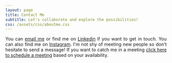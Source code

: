```yaml
---
layout: page
title: Contact Me
subtitle: Let's collaborate and explore the possibilities!
css: /assets/css/aboutme.css
---
```


<div id="contactme-section">
<p style="text-align: justify;">
    <span class="fa fa-envelope about-icon"></span>
    You can <a href="mailto:pranays.jagtap@gmail.com?subject=Hello from pranayjagtap06.github.io">email me</a> or find me on <a href="https://linkedin.com/in/pranay-ml-engineer">Linkedin</a> if you want to get in touch. You can also find me on <a href="https://www.instagram.com/__pranay.ml__">Instagram</a>. I'm not shy of meeting new people so don't hesitate to send a message! If you want to catch me in a meeting <a href="https://calendly.com/pranays-jagtap/meeting">click here to schedule a meeting</a> based on your availability.
</p>
</div>
